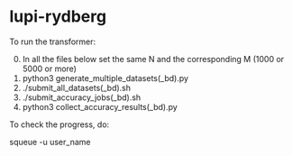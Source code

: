 # lupi-rydberg
To run the transformer: 

0. In all the files below set the same N and the corresponding M (1000 or 5000 or more)
1. python3 generate_multiple_datasets(_bd).py
2. ./submit_all_datasets(_bd).sh
3. ./submit_accuracy_jobs(_bd).sh
4. python3 collect_accuracy_results(_bd).py


To check the progress, do:

squeue -u user_name
